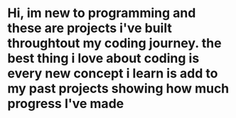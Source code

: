 # Hi, im new to programming and these are projects i've built throughtout my coding journey. the best thing i love about coding is every new concept i learn is add to my past projects showing how much progress I've made 
